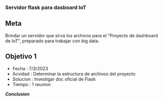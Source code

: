 ### Servidor flask para dasboard IoT

## Meta

Brindar un servidor que sirva los archivos para el "Proyecto de dashboard de IoT", preparado para trabajar con big data.

## Objetivo 1

* Fecha : 7/3/2023
* Acvidad : Determinar la estructura de archivos del proyecto
* Solucion : Investigar doc oficial de Flask
* Tiempo : 1 reunion




***Conclusion***

